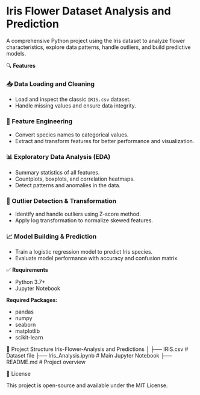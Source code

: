 # Iris Flower Dataset Analysis and Prediction

A comprehensive Python project using the Iris dataset to analyze flower characteristics, explore data patterns, handle outliers, and build predictive models.


🔍 **Features**

### 📥 Data Loading and Cleaning
- Load and inspect the classic `IRIS.csv` dataset.
- Handle missing values and ensure data integrity.

### 🧠 Feature Engineering
- Convert species names to categorical values.
- Extract and transform features for better performance and visualization.

### 📊 Exploratory Data Analysis (EDA)
- Summary statistics of all features.
- Countplots, boxplots, and correlation heatmaps.
- Detect patterns and anomalies in the data.

### 🚫 Outlier Detection & Transformation
- Identify and handle outliers using Z-score method.
- Apply log transformation to normalize skewed features.

### 📈 Model Building & Prediction
- Train a logistic regression model to predict Iris species.
- Evaluate model performance with accuracy and confusion matrix.


✅ **Requirements**

- Python 3.7+
- Jupyter Notebook

**Required Packages:**
- pandas  
- numpy  
- seaborn  
- matplotlib  
- scikit-learn

📁 Project Structure
Iris-Flower-Analysis and Predictions
    │
    ├── IRIS.csv                   # Dataset file
    ├── Iris_Analysis.ipynb        # Main Jupyter Notebook
    ├── README.md                  # Project overview


📌 License

This project is open-source and available under the MIT License.

